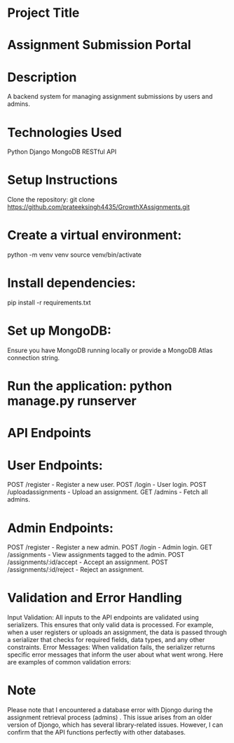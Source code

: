 # Project Title

# Assignment Submission Portal

# Description

A backend system for managing assignment submissions by users and admins.
# Technologies Used
Python
Django 
MongoDB
RESTful API

# Setup Instructions
Clone the repository: git clone https://github.com/prateeksingh4435/GrowthXAssignments.git


# Create a virtual environment:
python -m venv venv
source venv/bin/activate


# Install dependencies:
pip install -r requirements.txt

# Set up MongoDB:

Ensure you have MongoDB running locally or provide a MongoDB Atlas connection string.
# Run the application: python manage.py runserver
# API Endpoints
# User Endpoints:
POST /register - Register a new user.
POST /login - User login.
POST /uploadassignments - Upload an assignment.
GET /admins - Fetch all admins.
# Admin Endpoints:
POST /register - Register a new admin.
POST /login - Admin login.
GET /assignments - View assignments tagged to the admin.
POST /assignments/:id/accept - Accept an assignment.
POST /assignments/:id/reject - Reject an assignment.

# Validation and Error Handling
Input Validation:
All inputs to the API endpoints are validated using serializers. This ensures that only valid data is processed.
For example, when a user registers or uploads an assignment, the data is passed through a serializer that checks for required fields, data types, and any other constraints.
Error Messages:
When validation fails, the serializer returns specific error messages that inform the user about what went wrong. Here are examples of common validation errors:
# Note
Please note that I encountered a database error with Djongo during the assignment retrieval process (admins) . This issue arises from an older version of Djongo, which has several library-related issues. However, I can confirm that the API functions perfectly with other databases.

